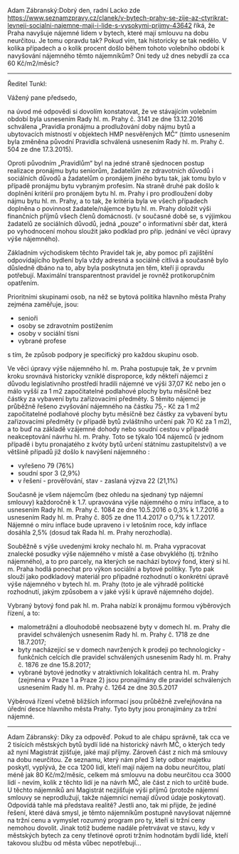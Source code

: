 Adam Zábranský:Dobrý den, radní Lacko zde https://www.seznamzpravy.cz/clanek/v-bytech-prahy-se-zije-az-ctyrikrat-levneji-socialni-najemne-maji-i-lide-s-vysokymi-prijmy-43642 říká, že Praha navyšuje nájemné lidem v bytech, které mají smlouvu na dobu neurčitou. Je tomu opravdu tak? Pokud vím, tak historicky se tak nedělo. V kolika případech a o kolik procent došlo během tohoto volebního období k navyšování nájemného těmto nájemníkům? Oni tedy už dnes nebydlí za cca 60 Kč/m2/měsíc?

---------------------

Ředitel Tunkl: 

Vážený pane předsedo,

na úvod mé odpovědi si dovolím konstatovat, že ve stávajícím volebním období byla usnesením Rady hl. m. Prahy č. 3141 ze dne 13.12.2016 schválena „Pravidla pronájmu a prodlužování doby nájmu bytů a ubytovacích místností v objektech HMP nesvěřených MČ“ (tímto usnesením byla změněna původní Pravidla schválená usnesením Rady hl. m. Prahy č. 504 ze dne 17.3.2015).

Oproti původním „Pravidlům“ byl na jedné straně sjednocen postup realizace pronájmu bytu seniorům, žadatelům ze zdravotních důvodů i sociálních důvodů a žadatelům o pronájem jiného bytu tak, jak tomu bylo v případě pronájmu bytu vybraným profesím. Na straně druhé pak došlo k doplnění kritérií pro pronájem bytu hl. m. Prahy i pro prodloužení doby nájmu bytu hl. m. Prahy, a to tak, že kritéria byla ve všech případech doplněna o povinnost žadatele/nájemce bytu hl. m. Prahy doložit výši finančních příjmů všech členů domácnosti. (v současné době se, s výjimkou žadatelů ze sociálních důvodů, jedná „pouze“ o informativní sběr dat, která po vyhodnocení mohou sloužit jako podklad pro příp. jednání ve věci úpravy výše nájemného).

Základním východiskem těchto Pravidel tak je, aby pomoc při zajištění odpovídajícího bydlení byla vždy adresná a sociálně citlivá a současně bylo důsledně dbáno na to, aby byla poskytnuta jen těm, kteří ji opravdu potřebují. Maximální transparentnost pravidel je rovněž protikorupčním opatřením.

Prioritními skupinami osob, na něž se bytová politika hlavního města Prahy zejména zaměřuje, jsou:

- senioři
- osoby se zdravotním postižením
- osoby v sociální tísni
- vybrané profese

s tím, že způsob podpory je specifický pro každou skupinu osob.

Ve věci úpravy výše nájemného hl. m. Praha postupuje tak, že v prvním kroku srovnává historicky vzniklé disproporce, kdy někteří nájemci z důvodu legislativního prostředí hradili nájemné ve výši 37,07 Kč nebo jen o málo vyšší za 1 m2 započitatelné podlahové plochy bytu měsíčně bez částky za vybavení bytu zařizovacími předměty. S těmito nájemci je průběžně řešeno zvyšování nájemného na částku 75,- Kč za 1 m2 započitatelné podlahové plochy bytu měsíčně bez částky za vybavení bytu zařizovacími předměty (v případě bytů zvláštního určení pak 70 Kč za 1 m2), a to buď na základě vzájemné dohody nebo soudní cestou v případě neakceptování návrhu hl. m. Prahy. Toto se týkalo 104 nájemců (v jednom případě i bytu pronajatého z kvóty bytů určení státnímu zastupitelství) a ve většině případů již došlo k navýšení nájemného :

- vyřešeno 79  (76%)
- soudní spor 3 (2,9%)
- v řešení - prověřování,  stav - zaslaná výzva 22 (21,1%)

Současně je všem nájemcům (bez ohledu na sjednaný typ nájemní smlouvy) každoročně k 1.7. upravována výše nájemného o míru inflace, a to usnesením Rady hl. m. Prahy č. 1084 ze dne 10.5.2016 o 0,3% k 1.7.2016 a usnesením Rady hl. m. Prahy č. 805 ze dne 11.4.2017 o 0,7% k 1.7.2017. Nájemné o míru inflace bude upraveno i v letošním roce, kdy inflace dosáhla 2,5% (dosud tak Rada hl. m. Prahy nerozhodla).

Souběžně s výše uvedenými kroky nechalo hl. m. Praha vypracovat znalecké posudky výše nájemného v místě a čase obvyklého (tj. tržního nájemného), a to pro parcely, na kterých se nachází bytový fond, který si hl. m. Praha hodlá ponechat pro výkon sociální a bytové politiky. Tyto pak slouží jako podkladový materiál pro případné rozhodnutí o konkrétní úpravě výše nájemného v bytech hl. m. Prahy (toto je ale výhradě politické rozhodnutí, jakým způsobem a v jaké výši k úpravě nájemného dojde).

Vybraný bytový fond pak hl. m. Praha nabízí k pronájmu formou výběrových řízení, a to:

- malometrážní a dlouhodobě neobsazené byty v domech hl. m. Prahy dle pravidel schválených usnesením Rady hl. m. Prahy č. 1718 ze dne 18.7.2017;
- byty nacházející se v domech navržených  k prodeji po technologicky - funkčních celcích dle pravidel schválených usnesením Rady hl. m. Prahy č. 1876 ze dne 15.8.2017;
- vybrané bytové jednotky v atraktivních lokalitách centra hl. m. Prahy (zejména v Praze 1 a Praze 2) jsou pronajímány dle pravidel schválených usnesením Rady hl. m. Prahy č. 1264 ze dne 30.5.2017

Výběrová řízení včetně bližších informací jsou průběžně zveřejňována na úřední desce hlavního města Prahy. Tyto byty jsou pronajímány za tržní nájemné.


---------------------------------
Adam Zábranský: Díky za odpověď. Pokud to ale chápu správně, tak cca ve 2 tisících městských bytů bydlí lidé na historický návrh MČ, o kterých tedy až nyní Magistrát zjišťuje, jaké mají příjmy. Zároveň část z nich má smlouvy na dobu neurčitou. Ze seznamu, který nám před 3 lety odbor majetku poskytl, vyplývá, že cca 1200 lidí, kteří mají nájem na dobu neurčitou, platí méně jak 80 Kč/m2/měsíc, celkem má smlouvu na dobu neurčitou cca 3000 lidí - nevím, kolik z těchto lidí je na návrh MČ, ale část z nich to určitě bude. U těchto nájemníků ani Magistrát nezjišťuje výši příjmů (protože nájemní smlouvy se neprodlužují, takže nájemníci nemají důvod údaje poskytovat). Odpovídá tahle má představa realitě? Jestli ano, tak mi přijde, že jediné řešení, které dává smysl, je těmto nájemníkům postupně navyšovat nájemné na tržní cenu a vymyslet rozumný program pro ty, kteří si tržní ceny nemohou dovolit. Jinak totiž budeme nadále přetrvávat ve stavu, kdy v městských bytech za ceny třetinové oproti tržním hodnotám bydlí lidé, kteří takovou službu od města vůbec nepotřebují...

